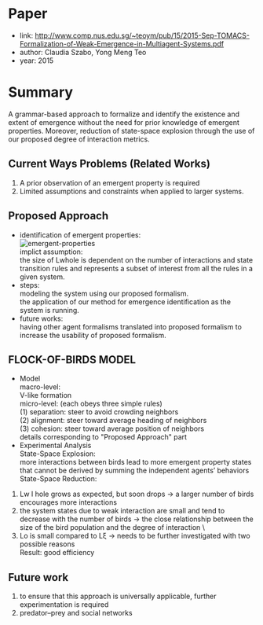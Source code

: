 # Paper
* link: http://www.comp.nus.edu.sg/~teoym/pub/15/2015-Sep-TOMACS-Formalization-of-Weak-Emergence-in-Multiagent-Systems.pdf
* author: Claudia Szabo, Yong Meng Teo
* year: 2015

# Summary
A grammar-based approach to formalize and identify the existence and extent of emergence without the need for prior knowledge of emergent properties. Moreover, reduction of state-space explosion through the use of our proposed degree of interaction metrics.

## Current Ways Problems (Related Works) 
1. A prior observation of an emergent property is required
2. Limited assumptions and constraints when applied to larger systems.  

## Proposed Approach
* identification of emergent properties:  
![emergent-properties](https://github.com/VickyPapa/paper/blob/master/pic/emergent-properties.png)  
implict assumption:  
the size of Lwhole is dependent on the number of interactions and state transition rules and represents a subset of interest from all the rules in a given system.   
* steps:  
modeling the system using our proposed formalism.  
the application of our method for emergence identification as the system is running.  
* future works:  
having other agent formalisms translated into proposed formalism to increase the usability of proposed formalism.  

## FLOCK-OF-BIRDS MODEL
* Model  
macro-level:  
V-like formation  
micro-level: (each obeys three simple rules)  
(1) separation: steer to avoid crowding neighbors  
(2) alignment: steer toward average heading of neighbors  
(3) cohesion: steer toward average position of neighbors  
details corresponding to "Proposed Approach" part  
* Experimental Analysis  
State-Space Explosion:  
more interactions between birds lead to more emergent property states that cannot be derived by summing the independent agents’ behaviors  
State-Space Reduction:  
1. Lw I hole grows as expected, but soon drops -> a larger number of birds encourages more interactions  
2. the system states due to weak interaction are small and tend to decrease with the number of birds -> the close relationship between the size of the bird population and the degree of interaction  \
3.  Lo is small compared to Lξ -> needs to be further investigated with two possible reasons  
Result: good efficiency  

## Future work
1. to ensure that this approach is universally applicable, further experimentation is required
2. predator–prey and social networks  

